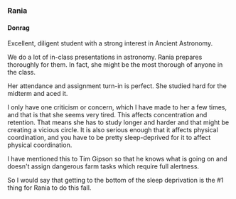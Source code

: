 ### Rania

#### Donrag

Excellent, diligent student with a strong interest in Ancient Astronomy.

We do a lot of in-class presentations in astronomy. Rania prepares thoroughly for them. In fact, she might be the most thorough of anyone in the class.

Her attendance and assignment turn-in is perfect. She studied hard for the midterm and aced it.

I only have one criticism or concern, which I have made to her a few times, and that is that she seems very tired. This affects concentration and retention. That means she has to study longer and harder and that might be creating a vicious circle. It is also serious enough that it affects physical coordination, and you have to be pretty sleep-deprived for it to affect physical coordination.

I have mentioned this to Tim Gipson so that he knows what is going on and doesn't assign dangerous farm tasks which require full alertness.

So I would say that getting to the bottom of the sleep deprivation is the #1 thing for Rania to do this fall.
